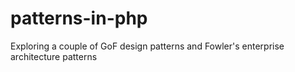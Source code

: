 # patterns-in-php
Exploring a couple of GoF design patterns and Fowler's enterprise architecture patterns

